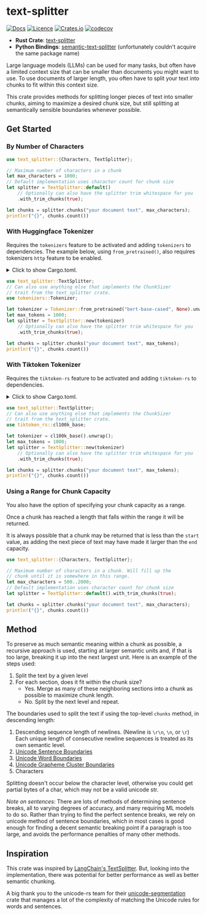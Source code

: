 # text-splitter

[![Docs](https://docs.rs/text-splitter/badge.svg)](https://docs.rs/text-splitter/)
[![Licence](https://img.shields.io/crates/l/text-splitter)](https://github.com/benbrandt/text-splitter/blob/main/LICENSE.txt)
[![Crates.io](https://img.shields.io/crates/v/text-splitter)](https://crates.io/crates/text-splitter)
[![codecov](https://codecov.io/github/benbrandt/text-splitter/branch/main/graph/badge.svg?token=TUF1IAI7G7)](https://codecov.io/github/benbrandt/text-splitter)

- **Rust Crate**: [text-splitter](https://crates.io/crates/text-splitter)
- **Python Bindings**: [semantic-text-splitter](https://pypi.org/project/semantic-text-splitter/) (unfortunately couldn't acquire the same package name)

Large language models (LLMs) can be used for many tasks, but often have a limited context size that can be smaller than documents you might want to use. To use documents of larger length, you often have to split your text into chunks to fit within this context size.

This crate provides methods for splitting longer pieces of text into smaller chunks, aiming to maximize a desired chunk size, but still splitting at semantically sensible boundaries whenever possible.

## Get Started

### By Number of Characters

```rust
use text_splitter::{Characters, TextSplitter};

// Maximum number of characters in a chunk
let max_characters = 1000;
// Default implementation uses character count for chunk size
let splitter = TextSplitter::default()
    // Optionally can also have the splitter trim whitespace for you
    .with_trim_chunks(true);

let chunks = splitter.chunks("your document text", max_characters);
println!("{}", chunks.count())
```

### With Huggingface Tokenizer

Requires the `tokenizers` feature to be activated and adding `tokenizers` to dependencies. The example below, using `from_pretrained()`, also requires tokenizers `http` feature to be enabled. 
<details>
<summary>
Click to show Cargo.toml.
</summary>

```toml
[dependencies]
text-splitter = { version = "0.6", features = ["tokenizers"] }
tokenizers = { version = "0.15", features = ["http"] }
```
</details>

```rust
use text_splitter::TextSplitter;
// Can also use anything else that implements the ChunkSizer
// trait from the text_splitter crate.
use tokenizers::Tokenizer;

let tokenizer = Tokenizer::from_pretrained("bert-base-cased", None).unwrap();
let max_tokens = 1000;
let splitter = TextSplitter::new(tokenizer)
    // Optionally can also have the splitter trim whitespace for you
    .with_trim_chunks(true);

let chunks = splitter.chunks("your document text", max_tokens);
println!("{}", chunks.count())
```

### With Tiktoken Tokenizer

Requires the `tiktoken-rs` feature to be activated and adding `tiktoken-rs` to dependencies.

<details>
<summary>
Click to show Cargo.toml.
</summary>

```toml
text-splitter = { version = "0.6", features = ["tiktoken-rs"] }
tiktoken-rs = "0.5"
```
</details>

```rust
use text_splitter::TextSplitter;
// Can also use anything else that implements the ChunkSizer
// trait from the text_splitter crate.
use tiktoken_rs::cl100k_base;

let tokenizer = cl100k_base().unwrap();
let max_tokens = 1000;
let splitter = TextSplitter::new(tokenizer)
    // Optionally can also have the splitter trim whitespace for you
    .with_trim_chunks(true);

let chunks = splitter.chunks("your document text", max_tokens);
println!("{}", chunks.count())
```

### Using a Range for Chunk Capacity

You also have the option of specifying your chunk capacity as a range.

Once a chunk has reached a length that falls within the range it will be returned.

It is always possible that a chunk may be returned that is less than the `start` value, as adding the next piece of text may have made it larger than the `end` capacity.

```rust
use text_splitter::{Characters, TextSplitter};

// Maximum number of characters in a chunk. Will fill up the
// chunk until it is somewhere in this range.
let max_characters = 500..2000;
// Default implementation uses character count for chunk size
let splitter = TextSplitter::default().with_trim_chunks(true);

let chunks = splitter.chunks("your document text", max_characters);
println!("{}", chunks.count())
```

## Method

To preserve as much semantic meaning within a chunk as possible, a recursive approach is used, starting at larger semantic units and, if that is too large, breaking it up into the next largest unit. Here is an example of the steps used:

1. Split the text by a given level
2. For each section, does it fit within the chunk size?
   - Yes. Merge as many of these neighboring sections into a chunk as possible to maximize chunk length.
   - No. Split by the next level and repeat.

The boundaries used to split the text if using the top-level `chunks` method, in descending length:

1. Descending sequence length of newlines. (Newline is `\r\n`, `\n`, or `\r`) Each unique length of consecutive newline sequences is treated as its own semantic level.
2. [Unicode Sentence Boundaries](https://www.unicode.org/reports/tr29/#Sentence_Boundaries)
3. [Unicode Word Boundaries](https://www.unicode.org/reports/tr29/#Word_Boundaries)
4. [Unicode Grapheme Cluster Boundaries](https://www.unicode.org/reports/tr29/#Grapheme_Cluster_Boundaries)
5. Characters

Splitting doesn't occur below the character level, otherwise you could get partial bytes of a char, which may not be a valid unicode str.

_Note on sentences:_ There are lots of methods of determining sentence breaks, all to varying degrees of accuracy, and many requiring ML models to do so. Rather than trying to find the perfect sentence breaks, we rely on unicode method of sentence boundaries, which in most cases is good enough for finding a decent semantic breaking point if a paragraph is too large, and avoids the performance penalties of many other methods.

## Inspiration

This crate was inspired by [LangChain's TextSplitter](https://python.langchain.com/en/latest/modules/indexes/text_splitters/examples/recursive_text_splitter.html). But, looking into the implementation, there was potential for better performance as well as better semantic chunking.

A big thank you to the unicode-rs team for their [unicode-segmentation](https://crates.io/crates/unicode-segmentation) crate that manages a lot of the complexity of matching the Unicode rules for words and sentences.
